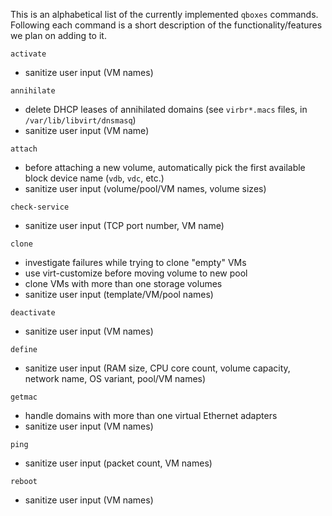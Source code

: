 This is an alphabetical list of the currently implemented `qboxes` commands. Following each command is a short description of the functionality/features we plan on adding to it.

`activate`
* sanitize user input (VM names)

`annihilate`
* delete DHCP leases of annihilated domains (see `virbr*.macs` files, in `/var/lib/libvirt/dnsmasq`)
* sanitize user input (VM name)

`attach`
* before attaching a new volume, automatically pick the first available block device name (`vdb`, `vdc`, etc.)
* sanitize user input (volume/pool/VM names, volume sizes)

`check-service`
* sanitize user input (TCP port number, VM name)

`clone`
* investigate failures while trying to clone "empty" VMs
* use virt-customize before moving volume to new pool
* clone VMs with more than one storage volumes
* sanitize user input (template/VM/pool names)

`deactivate`
* sanitize user input (VM names)

`define`
* sanitize user input (RAM size, CPU core count, volume capacity, network name, OS variant, pool/VM names)

`getmac`
* handle domains with more than one virtual Ethernet adapters
* sanitize user input (VM names)

`ping`
* sanitize user input (packet count, VM names)

`reboot`
* sanitize user input (VM names)
